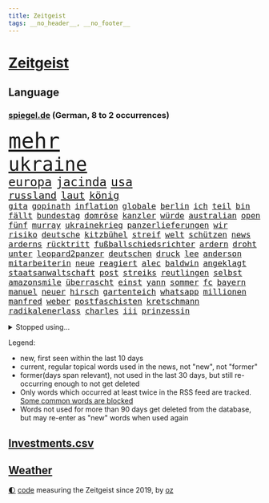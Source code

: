 ```yaml
---
title: Zeitgeist
tags: __no_header__, __no_footer__
---
```


# [Zeitgeist](https://oliz.io/zeitgeist/)

## Language

<h3><a href="https://www.spiegel.de" target="_blank">spiegel.de</a> (German, 8 to 2 occurrences)</h3>
<p style="font-family:monospace">
<span style="font-size:32pt"><a href="news_links.html#mehr" class="current">mehr</a></span>
<br>
<span style="font-size:28pt"><a href="news_links.html#ukraine" class="current">ukraine</a></span>
<br>
<span style="font-size:18pt"><a href="news_links.html#europa" class="current">europa</a></span>
<span style="font-size:18pt"><a href="news_links.html#jacinda" class="current">jacinda</a></span>
<span style="font-size:18pt"><a href="news_links.html#usa" class="current">usa</a></span>
<br>
<span style="font-size:15pt"><a href="news_links.html#russland" class="current">russland</a></span>
<span style="font-size:15pt"><a href="news_links.html#laut" class="current">laut</a></span>
<span style="font-size:15pt"><a href="news_links.html#könig" class="current">könig</a></span>
<br>
<span style="font-size:12pt"><a href="news_links.html#gita" class="new">gita</a></span>
<span style="font-size:12pt"><a href="news_links.html#gopinath" class="new">gopinath</a></span>
<span style="font-size:12pt"><a href="news_links.html#inflation" class="current">inflation</a></span>
<span style="font-size:12pt"><a href="news_links.html#globale" class="current">globale</a></span>
<span style="font-size:12pt"><a href="news_links.html#berlin" class="current">berlin</a></span>
<span style="font-size:12pt"><a href="news_links.html#ich" class="current">ich</a></span>
<span style="font-size:12pt"><a href="news_links.html#teil" class="current">teil</a></span>
<span style="font-size:12pt"><a href="news_links.html#bin" class="current">bin</a></span>
<span style="font-size:12pt"><a href="news_links.html#fällt" class="current">fällt</a></span>
<span style="font-size:12pt"><a href="news_links.html#bundestag" class="current">bundestag</a></span>
<span style="font-size:12pt"><a href="news_links.html#domröse" class="new">domröse</a></span>
<span style="font-size:12pt"><a href="news_links.html#kanzler" class="current">kanzler</a></span>
<span style="font-size:12pt"><a href="news_links.html#würde" class="current">würde</a></span>
<span style="font-size:12pt"><a href="news_links.html#australian" class="current">australian</a></span>
<span style="font-size:12pt"><a href="news_links.html#open" class="current">open</a></span>
<span style="font-size:12pt"><a href="news_links.html#fünf" class="current">fünf</a></span>
<span style="font-size:12pt"><a href="news_links.html#murray" class="new">murray</a></span>
<span style="font-size:12pt"><a href="news_links.html#ukrainekrieg" class="current">ukrainekrieg</a></span>
<span style="font-size:12pt"><a href="news_links.html#panzerlieferungen" class="current">panzerlieferungen</a></span>
<span style="font-size:12pt"><a href="news_links.html#wir" class="current">wir</a></span>
<span style="font-size:12pt"><a href="news_links.html#risiko" class="current">risiko</a></span>
<span style="font-size:12pt"><a href="news_links.html#deutsche" class="current">deutsche</a></span>
<span style="font-size:12pt"><a href="news_links.html#kitzbühel" class="current">kitzbühel</a></span>
<span style="font-size:12pt"><a href="news_links.html#streif" class="new">streif</a></span>
<span style="font-size:12pt"><a href="news_links.html#welt" class="current">welt</a></span>
<span style="font-size:12pt"><a href="news_links.html#schützen" class="current">schützen</a></span>
<span style="font-size:12pt"><a href="news_links.html#news" class="current">news</a></span>
<span style="font-size:12pt"><a href="news_links.html#arderns" class="new">arderns</a></span>
<span style="font-size:12pt"><a href="news_links.html#rücktritt" class="current">rücktritt</a></span>
<span style="font-size:12pt"><a href="news_links.html#fußballschiedsrichter" class="new">fußballschiedsrichter</a></span>
<span style="font-size:12pt"><a href="news_links.html#ardern" class="current">ardern</a></span>
<span style="font-size:12pt"><a href="news_links.html#droht" class="current">droht</a></span>
<span style="font-size:12pt"><a href="news_links.html#unter" class="current">unter</a></span>
<span style="font-size:12pt"><a href="news_links.html#leopard2panzer" class="current">leopard2panzer</a></span>
<span style="font-size:12pt"><a href="news_links.html#deutschen" class="current">deutschen</a></span>
<span style="font-size:12pt"><a href="news_links.html#druck" class="current">druck</a></span>
<span style="font-size:12pt"><a href="news_links.html#lee" class="current">lee</a></span>
<span style="font-size:12pt"><a href="news_links.html#anderson" class="new">anderson</a></span>
<span style="font-size:12pt"><a href="news_links.html#mitarbeiterin" class="current">mitarbeiterin</a></span>
<span style="font-size:12pt"><a href="news_links.html#neue" class="current">neue</a></span>
<span style="font-size:12pt"><a href="news_links.html#reagiert" class="current">reagiert</a></span>
<span style="font-size:12pt"><a href="news_links.html#alec" class="current">alec</a></span>
<span style="font-size:12pt"><a href="news_links.html#baldwin" class="current">baldwin</a></span>
<span style="font-size:12pt"><a href="news_links.html#angeklagt" class="current">angeklagt</a></span>
<span style="font-size:12pt"><a href="news_links.html#staatsanwaltschaft" class="current">staatsanwaltschaft</a></span>
<span style="font-size:12pt"><a href="news_links.html#post" class="current">post</a></span>
<span style="font-size:12pt"><a href="news_links.html#streiks" class="current">streiks</a></span>
<span style="font-size:12pt"><a href="news_links.html#reutlingen" class="new">reutlingen</a></span>
<span style="font-size:12pt"><a href="news_links.html#selbst" class="current">selbst</a></span>
<span style="font-size:12pt"><a href="news_links.html#amazonsmile" class="new">amazonsmile</a></span>
<span style="font-size:12pt"><a href="news_links.html#überrascht" class="current">überrascht</a></span>
<span style="font-size:12pt"><a href="news_links.html#einst" class="current">einst</a></span>
<span style="font-size:12pt"><a href="news_links.html#yann" class="current">yann</a></span>
<span style="font-size:12pt"><a href="news_links.html#sommer" class="current">sommer</a></span>
<span style="font-size:12pt"><a href="news_links.html#fc" class="current">fc</a></span>
<span style="font-size:12pt"><a href="news_links.html#bayern" class="current">bayern</a></span>
<span style="font-size:12pt"><a href="news_links.html#manuel" class="current">manuel</a></span>
<span style="font-size:12pt"><a href="news_links.html#neuer" class="current">neuer</a></span>
<span style="font-size:12pt"><a href="news_links.html#hirsch" class="new">hirsch</a></span>
<span style="font-size:12pt"><a href="news_links.html#gartenteich" class="new">gartenteich</a></span>
<span style="font-size:12pt"><a href="news_links.html#whatsapp" class="current">whatsapp</a></span>
<span style="font-size:12pt"><a href="news_links.html#millionen" class="current">millionen</a></span>
<span style="font-size:12pt"><a href="news_links.html#manfred" class="current">manfred</a></span>
<span style="font-size:12pt"><a href="news_links.html#weber" class="current">weber</a></span>
<span style="font-size:12pt"><a href="news_links.html#postfaschisten" class="new">postfaschisten</a></span>
<span style="font-size:12pt"><a href="news_links.html#kretschmann" class="current">kretschmann</a></span>
<span style="font-size:12pt"><a href="news_links.html#radikalenerlass" class="new">radikalenerlass</a></span>
<span style="font-size:12pt"><a href="news_links.html#charles" class="current">charles</a></span>
<span style="font-size:12pt"><a href="news_links.html#iii" class="current">iii</a></span>
<span style="font-size:12pt"><a href="news_links.html#prinzessin" class="current">prinzessin</a></span>
</p>
<details>
<summary>Stopped using...</summary>
<p class="former" style="font-size:12pt">
beobachtet(820) turnier(820) einwohner(819) historiker(819) asche(818) geeinigt(818) verstehen(818) willen(818) aktien(817) diktator(817) geholt(817) münchner(817) treffer(817) verweigert(817) endet(816) energien(816) hollywood(816) minderheit(816) spuren(816) st(816) zuerst(816) angebot(815) erzielt(815) flick(815) google(815) hansi(815) hinterlassen(815) hsv(815) landtag(815) nationalmannschaft(815) polizeieinsatz(815) stich(815) szenen(815) überlebte(815) bundesweite(814) digitalisierung(814) flammen(814) gestartet(814) herbert(814) partner(814) schwarze(814) wirkte(814) zahlung(814) atmosphäre(813) bundestags(813) doku(813) lager(813) lehnen(813) stunde(813) versteckt(813) äußern(813) behandlung(812) entlastet(812) hieß(812) kämpfer(812) mancherorts(812) moderne(812) schlug(812) unterricht(812) vergessen(812) wahlen(812) abends(811) angeklagter(811) denken(811) depressionen(811) interne(811) klimaneutral(811) krankenhäusern(811) witz(811) bitten(810) eingeschränkt(810) engagement(810) getrennt(810) wirken(810) drama(809) gelände(809) gesamte(809) netzwerk(809) recep(809) spekuliert(809) tayyip(809) versteigert(809) vorbereitet(809) bedenken(808) einstigen(808) ließen(808) reporter(808) anspruch(807) endspiel(807) niederlanden(807) schwangere(807) triumph(807) umwelt(807) veranstaltung(807) eintracht(806) halben(806) klimapolitik(806) märchen(806) nominiert(806) selben(806) aufnahme(805) fahrrad(805) kiel(805) kindesmissbrauch(805) anthony(804) abgebrochen(803) bestraft(803) ermittlern(803) möglichst(803) rat(803) schauen(803) schnellen(803) starker(803) verbindung(803) amerikanischen(802) durchsuchungen(802) lieferten(802) sinn(802) drastische(800) eigentümer(800) schottland(800) aktivistin(799) stärke(799) eklat(798) jemen(798) begründet(797) olympische(797) organisation(797) vw(797) beteiligung(796) gering(795) küstenwache(795) belegen(794) em(794) gesundheitsministerium(794) pflegekräfte(794) lücke(792) landesweit(789) nachbar(789) verwickelt(789) papier(788) bürgerinnen(787) teilnahme(787) apps(786) favorit(786) griechischen(786) s(783) folter(782) abhängig(781) bangt(781) schaut(780) aufgefunden(779) rang(778) kassieren(777) rutschte(774) schock(773) sarah(772) schmerz(770) sogenannten(769) erhebliche(762) nächstes(762) karlsruhe(761) härtere(755) tolle(755) heizen(754) marine(754) 85(749) maschinen(746) ausweg(745) ärmelkanal(745) brachten(739) auslieferung(735) kuba(728) polizeiruf(714) zusätzlichen(705) zusammenbruch(678) rückgang(671) medaille(668) hochschulen(660) verantwortliche(649) zusammengebrochen(647) bewirbt(641) westlichen(618) zwischenfall(617) forschende(607) trost(601) holz(596) regierungskoalition(596) gestanden(594) durchbruch(591) 800(589) lehren(576) flohen(574) fotografen(560) aussterben(556) lebensmitteln(556) arte(551) morgens(551) rereportage(551) brannte(548) irre(541) bundesrat(539) 9(537) chaotischen(532) polnischen(521) sichtbar(520) gremium(518) erfolglos(517) vertretung(515) fraktion(509) erkrankte(503) exil(501) gerissen(499) händen(489) überraschende(483) fifa(481) diebe(480) kalten(478) meldeten(468) draghi(466) arten(465) worum(464) einigt(463) militärmanöver(463) kursieren(456) abkommen(453) emotionen(449) zentralen(446) bahnen(441) eingefroren(440) zeitpunkt(436) bedrängt(435) volksverhetzung(435) einander(432) gasversorgung(431) inklusive(423) schlimme(422) härte(421) luftwaffe(420) schülerin(419) töchtern(419) stadtteil(414) generationen(413) 77(412) summen(411) rande(407) auge(405) geringer(405) gestiegene(404) regierungen(403) trip(403) beteiligte(402) guterres(400) verwüstung(398) historischer(397) begehen(395) wmteilnahme(395) auseinandersetzungen(394) außenministerium(393) piloten(392) brandbrief(389) dinosaurier(387) meteorologen(387) personalnot(383) swift(383) teuerung(378) zuständig(378) gedenkt(375) senden(374) beziehen(372) bronze(369) bundesinnenministerin(369) getreten(368) traurige(368) südosten(365) menschenrechtler(364) gefechte(360) meere(358) normalen(358) spektakel(358) geplatzt(357) wolf(357) vorm(356) kahn(354) verkaufte(353) verringern(351) geschenk(348) mitgliedstaaten(347) mutigen(346) 2002(343) brandanschlag(340) verzweifeln(339) justizministerium(337) teilten(336) 49(335) stuttgarter(334) einheit(332) fisch(332) gymnasium(331) berlusconi(330) fremd(330) silvio(330) erstem(329) hut(329) solo(329) reichweite(327) runter(323) schätzt(323) bejubelt(321) kylian(321) mbappé(321) rekonstruktion(320) klug(319) schülern(313) leuten(311) gitter(309) sklaverei(309) problems(308) dubiosen(307) straßburg(306) krause(304) terror(303) lücken(301) lebe(300) arbeitszeit(299) bomben(298) taktik(298) inakzeptable(295) maskendeals(294) odessa(294) spiegelbildungsnewsletter(294) statistisches(294) stoff(294) fußballspiel(293) linkspartei(293) beschuldigten(290) evakuierung(290) rekordtief(289) töchter(288) 34(284) dylan(284) melanie(284) links(282) zugriff(281) energiesparen(280) breiten(279) wiederaufbau(279) austricksen(278) lohn(277) messerattacke(277) hochrangige(275) günstige(274) zuflucht(271) nationalelf(270) g20(269) crew(268) kriegsführung(268) fußballweltmeisterschaft(267) registrierte(267) my(266) notfall(266) 48(265) abgrund(264) g7(263) jamal(263) hängengeblieben(261) ernste(257) spannung(257) belegschaft(256) täters(256) 24jährige(254) einsetzt(251) würdigung(251) gewalttaten(250) eingeschläfert(249) schwedens(249) hammer(248) indische(246) taugt(246) aufeinander(244) bayreuth(244) generalstaatsanwaltschaft(244) stichwahl(244) export(243) 84(241) übergriffen(241) verdrängen(240) ankara(239) jubel(239) ifoinstituts(237) lokführer(236) befugnisse(235) verlaufen(231) hoeneß(229) uli(229) netzagenturchef(227) love(226) schutzmasken(223) gestürmt(222) längerer(220) angeschlagenen(218) ausgezahlt(218) waggons(218) dauerhaften(217) budget(214) elfmeterschießen(214) libanon(214) brittney(213) griner(213) ryanair(213) sanktionieren(213) 21jähriger(211) einzudämmen(211) erdoğans(211) besseren(210) nachbesserungen(210) kaffee(209) henry(203) ruben(203) provozieren(201) turbulenzen(201) manch(200) tempel(200) zunehmender(200) chaotisch(199) bahnsteig(198) weltrekord(197) jimmy(196) stilhighlights(196) 9eurotickets(195) defekt(195) fotografinnen(195) terrororganisation(195) medikament(194) brad(193) mitgenommen(193) pitt(193) sicheren(192) tanz(192) erobern(190) intervention(190) neustart(190) wmhalbfinale(189) arbeiteten(188) braun(186) erfinder(186) jubelte(186) helmut(185) bruttoinlandsprodukt(184) angelegte(183) genauer(181) stützen(181) geeigneten(179) rettungsaktion(178) fläche(177) detonationen(176) gestrandete(176) hessische(176) portugals(176) reservisten(176) cumexaffäre(175) freizeit(175) misere(175) vorschreiben(175) abgebrannt(174) abschlusserklärung(174) urlauber(174) demonstrant(173) horrenden(172) verletzen(172) überlegt(172) brandstifter(171) frauenrechte(171) legal(171) geflüchteter(170) koffer(169) lucas(169) oslo(169) gartenkolumne(168) grundstück(168) prostituierte(168) streicheln(168) bestechung(167) usraumfahrtbehörde(167) vergleicht(165) zugezogen(165) mangellage(164) niedrigeren(164) schwede(163) vorlage(163) gefängnissen(162) gewährleisten(162) hollywoods(162) angehoben(161) historikerin(160) klausmichael(160) zurückhaltung(160) privater(159) erzählung(158) gruppenphase(158) besprüht(157) klimafreundlich(157) tribut(157) spiegelreporterin(156) beistand(155) offenlegen(155) hagen(154) mateusz(153) fahrerin(152) ellen(151) unterkunft(151) 40jährige(148) kulturpolitik(148) manipulation(148) schmelzen(148) giorgia(147) krankenhausgesellschaft(147) meloni(147) aufatmen(146) gründet(146) kanalinsel(146) komplikationen(145) beseitigt(144) nation(144) üblich(144) krisenzeiten(143) raketenangriffen(143) ron(143) schreitet(143) durchs(142) jährliches(142) postfaschistische(142) dopingprobe(141) dopings(141) flüssen(141) musiala(141) programmiert(141) verabschiedete(140) berechnungen(139) einladung(139) hoffnungsträger(138) bestes(137) desantis(136) leistet(136) herunter(135) zugrunde(135) späte(134) überraschen(134) bedauert(133) haken(133) harmlos(133) home(133) tv+(132) wunderbar(132) angezeigt(130) fische(130) rot(130) toronto(130) energiequelle(128) falten(128) gehörten(128) klappen(128) anhaltender(127) aufbegehren(127) hilfspaket(126) regenfällen(126) 00(125) ermordete(125) goldener(125) verstöße(125) eismassen(124) lebensgefährliche(124) rihanna(124) rutschen(124) tagesordnung(124) extremismus(123) seitenlinie(123) deutlicher(122) geldwäsche(121) rowling(121) gaspreisdeckel(120) oppositionschef(120) beschaffen(119) cumex(119) gänzlich(119) schiefgehen(119) skizziert(119) staatsstreich(119) befürworten(118) skigebiete(118) angeblicher(117) atlantik(117) berechnet(117) bombenanschlag(117) drehbuchautor(117) erforderlich(117) gegenmaßnahme(117) glaubte(117) behindert(115) fdpvize(115) kontroverse(115) pubs(115) toren(114) bangkok(113) indianapolis(113) regisseurin(113) überfischung(113) fauci(112) kanadischen(112) kurznachrichtendienst(112) usbörsenaufsicht(112) videotest(112) wahnvorstellungen(112) aufholjagd(111) bösewicht(111) reparatur(111) verprügelt(111) bauart(110) frühes(110) igor(110) remo(110) nutzern(109) elektroschrott(107) listen(107) abpfiff(106) argentiniens(106) nationalsozialismus(106) unabhängigen(106) vegane(106) vorurteile(106) entzieht(105) parteiübergreifend(105) fußballnationalspieler(104) iranerinnen(104) jk(104) wasserversorgung(104) nationaltrainer(103) stromkosten(103) branchen(102) rose(102) sadness(102) triangle(102) abgelöst(101) bundesnetzagenturchef(101) leyens(101) strompreisbremse(101) einverstanden(100) fußballfans(100) angelina(99) befreiten(99) betrag(99) blond(99) geschlecht(99) jolie(99) mondmission(99) verkneifen(99) krone(98) rausgeworfen(98) rekordhalter(98) masterplan(97) modewelt(97) staatsmedien(97) winkel(97) wohnraum(97) fachmesse(96) stromausfällen(96) bootsunglück(95) erschöpft(95) praktiken(95) spiels(95) sprangen(95) forscherin(94) pflichten(94) bestrafung(93) ios(93) fortschritte(92) initiiert(92) reynolds(92) antrieb(91) denke(91) it's(91) mitteilte(91) stärkere(91) wirtschaftsinteressen(91) allgegenwärtig(90) arbeitgeberpräsident(90) arbeitszeiterfassung(90) brennholz(90) charakter(90) dauerkrise(90) dulger(90) floridas(90) nahbar(90) penibel(90) verschenkt(90) wlan(90) 60jähriger(89) balkanroute(89) brutalität(89) degeneres(89) geschenke(89) grenzgebiet(89) kassierer(89) opel(89) smartwatch(89) unsozialen(89) versorgungssicherheit(89) bedeutende(88) matthäus(88) neymar(88) sofortiger(88) straucheln(88) östlund(88) 1959(87) ausrichter(87) lobte(87) nacken(87) routine(87) schenken(87) watch(87) álvarez(87) anwohnerparken(86) aquarium(86) arbeitsagentur(86) aufgenommenen(86) faktisch(86) heiko(86) innere(86) kündigungen(86) sauber(86) schmuckstücke(86) coronamaskenaffäre(85) dreieinhalb(85) düpierte(85) eingriffe(85) gasmarkt(85) harmlosen(85) juliane(85) kubaner(85) store(85) superspreaderevent(85) belastungsgrenze(84) daniela(84) imperialismus(84) mobilen(84) nominierungen(84) ode(84) schusswaffenangriff(84) verhältnissen(84) haushaltsausschuss(83) härtesten(83) kern(83) strategischen(83) teamkollegen(83) zitiert(83) englischer(82) gehüllt(82) gruppenspiel(82) hungersnot(82) martínez(82) regimes(82) regionalbahn(82) unstimmigkeiten(82) wiktor(82) wohlbefinden(82) abfahrt(81) besiegen(81) datenanalyse(81) ecken(81) katze(81) menschenrechtsaktivisten(81) mögen(81) verschwörungsideologien(81) überbringen(81) 53jährige(80) dahintersteckt(80) guttenberg(80) karltheodor(80) belgiens(79) giroud(79) isolierung(79) olivier(79) verbandes(79) wahlsieg(79) 1813(78) alleingelassen(78) dahmer(78) deckel(78) erzielen(78) exemplar(78) faschistischen(78) judith(78) leinwand(78) mats(78) polare(78) razzien(78) verrückten(78) wmgastgeber(78) wärmen(78) alleiniger(77) finanzausschuss(77) rechtsnationalen(77) uniprofessor(77) wartezeit(77) benachteiligten(76) großrazzia(76) stadtderby(76) warburg(76) beschweren(75) fatal(75) massenweise(75) schwedisches(75) zentrales(75) applenutzer(74) dominik(74) festnehmen(74) intensiv(74) morawiecki(74) passagieren(74) sozialdemokrat(74) 7500(73) bosnienherzegowina(73) kämpferin(73) mullahregime(73) neunziger(73) schräge(73) unglücksursache(73) veganen(73) verharmlost(73) angekündigter(72) besitz(72) buchung(72) clans(72) gekehrt(72) geliebten(72) morten(72) raketenstarts(72) revolutionsgarden(72) titanic(72) blank(71) fahrplan(71) forscht(71) indonesien(71) klimaminister(71) medienschaffende(71) sec(71) spitznamen(71) ausgesperrt(70) carter(70) diktatoren(70) intensivmediziner(70) liest(70) polarisiert(70) 02rückstand(69) altem(69) ausmachen(69) desaströsen(69) dwd(69) eugipfel(69) feindselige(69) streits(69) vorziehen(69) angelegt(68) erinnerte(68) karlheinz(68) krönung(68) leukämie(68) nachtzug(68) rummenigge(68) synagoge(68) teenagerin(68) dave(67) entzug(67) finalen(67) höchststrafe(67) abbruch(66) euaußengrenzen(66) gaseinkauf(66) mittlerer(66) rentenalter(66) solidarisieren(66) unmittelbarer(66) weint(66) wertvolle(66) 124(65) berufsgruppen(65) energiepreisbremse(65) friedensnobelpreis(65) iskämpfer(65) usfußball(65) baumaterialien(64) hab(64) haftbefehle(64) horten(64) packendsten(64) schuldspruch(64) versichert(64) wwf(64) aneinander(63) auktion(63) detonation(63) sonniger(63) todesstrafe(63) egoismus(62) expolizisten(62) freigekommen(62) fußballderby(62) kriminalfall(62) spinat(62) terrorgruppe(62) achtmal(61) aufschlag(61) aufsichtsrat(61) entzogen(61) exiliranerin(61) verurteilungen(61) augenzeugen(60) ceo(60) designierte(60) inkompetenz(60) unterdrücken(60) wahlkampfauftritt(60) zentralafrikanischen(60) chipkonzerns(59) energieinfrastruktur(59) energieministerin(59) infineon(59) nachlässigkeit(59) tafeln(59) unerbittlich(59) chili(58) dita(58) erkältungswelle(58) euparlamentarier(58) klebte(58) konsulats(58) lebzeiten(58) neuerliche(58) verteidigungslinie(58) vervielfacht(58) ausbrüchen(57) chronisch(57) eingelegt(57) einheimische(57) gefälscht(57) ioc(57) marginal(57) millionenwert(57) unberechenbar(57) argentinische(56) derben(56) grant(56) leidenschaft(56) spacex(56) versicherte(56) luftabwehrsysteme(55) susan(55) ausverkauft(54) europaparlaments(54) journalistenverband(54) allermeisten(53) ausgesagt(53) ausschalten(53) flüchtlingsheim(53) gezerrt(53) grüße(53) hang(53) krishnan(53) überweisen(53) anschlagsserie(52) blattgemüse(52) filmpreis(52) human(52) kinderkliniken(52) kinderstationen(52) nonnen(52) pfleger(52) queere(52) regierungsoberhaupt(52) rights(52) unbearbeitete(52) zuständigen(52) ausgebuht(51) prozesstag(51) raue(51) rundumschlag(51) sympathie(51) tübinger(51) vorsieht(51) warmfront(51) digitaler(50) geendet(50) kinderbücher(50) behinderung(49) jets(49) mastodon(49) talentierten(49) uscharts(49) 56jährigen(48) reading(48) unerlaubt(48) 21jährige(47) beeindrucken(47) besserer(47) gewalttätiger(47) noten(47) schauten(47) unangekündigt(47) zigaretten(47) zutage(47) anschauen(46) erdrutschen(46) gegenzusteuern(46) großmeister(46) singt(46) virtuelle(46) aufwendigen(45) mariana(45) militärflugzeuge(45) warfen(45) wissenschaftlichen(45) wunderbares(45) ausharren(44) klebt(44) modelt(44) sozialamt(44) zustellung(44) 4(43) amir(43) autoreifen(43) chinareise(43) herauskommt(43) häufigsten(43) zerschlagen(43) bildungschancen(42) linkedin(42) lockdowns(42) meiden(42) energiehilfen(41) potenziell(41) ramaphosa(41) reichlich(41) rheingold(41) verheizt(41) überreicht(41) brantner(40) charme(40) drogensucht(40) grenzregion(40) winterhilfe(40) wurm(40) dan(39) euregeln(39) niemandem(39) autokennzeichen(38) blauen(38) capitals(38) coronainfizierte(38) gentleman(38) industriestaaten(38) owetschkin(38) psychiatrischen(38) twitters(38) verhafteten(38) renaissance(37) unbemannte(37) verzögerte(37) vorfreude(37) glatt(36) präsidentschaftskandidatur(36) skepsis(36) klimaklub(35) ausgabe(34) bezüglich(34) co₂abgabe(34) feind(34) i̇mamoğlu(34) podestplatz(34) argentinier(33) backstreet(33) diego(33) eintrittsalter(33) istanbuls(33) jahrhunderte(33) langfristige(33) wiederholen(33) bali(32) ungehorsam(32) brilliert(31) böden(31) innensenatorin(31) männlich(31) nutzerinnen(31) realistisch(31) rex(31) schädel(31) siesta(31) sparsamkeit(31) tyrannosaurus(31) babyboomer(30) buenos(30) coronazeit(30) heizöl(30) skandalwm(30) wmnews(30) wmspiel(30) ärgerlich(30) übersteht(30) 2004(29) dauerhaftes(29) demokratien(29) deutschlandfunk(29) lauter(29) wutausbruch(29) 1978(28) a9(28) altnazi(28) interessenvertretung(28) leeren(28) magenta(28) marineschiff(28) nannten(28) nordeuropa(28) reinhardt(28) todesfolge(28) ukrainerinnen(28) wärmepumpe(28) ecuador(27) exekutiert(27) fifachef(27) gegensatz(27) meilenstein(27) tarifbeschäftigten(27) 1991(26) abschiebungen(26) arztpraxen(26) fiebersäfte(26) körperlicher(26) mobilfunknetz(26) rheinland(26) siegfried(26) walisische(26) wunderschöne(26) chips(25) deschamps(25) eugaspreisdeckel(25) flogen(25) fröhlich(25) vollen(25) weltfußball(25) afdbundestagsabgeordnete(24) basteln(24) bildungsminister(24) microsofts(24) erliegt(23) habhaft(23) innenleben(23) klügsten(23) schmerzt(23) usjournalist(23) vorrundenaus(23) wiederhergestellt(23) emails(22) exmitarbeiter(22) führungsebene(22) getränke(22) goldenen(22) jay(22) kontrollgremium(22) laptop(22) leno(22) natopartner(22) redaktionsräume(22) surface(22) territoriums(22) usmoderator(22) verlorene(22) klinsmann(21) munter(21) orionkapsel(21) scheidende(21) verbannt(21) aufgibt(20) diwchef(20) erstmal(20) fratzscher(20) genozid(20) krankenschwestern(20) orion(20) rsvirus(20) selfies(20) workation(20) 265(19) anspannung(19) bedient(19) beraterfirmen(19) unterzogen(19) elternzeit(18) genitalien(18) handelsabkommen(18) schneefällen(18) support(18) weltmeisterschaften(18) zerbrochen(18) boykottieren(17) einwanderungsland(17) eisige(17) fitness(17) ronaldos(17) rsviren(17) räumten(17) traut(17) wunderbare(17) digitales(16) hofdame(16) preisobergrenze(16) rächt(16) warnstreik(16) entrüstung(15) löffel(15) nina(15) ordnen(15) protestler(15) u9(15) ursachensuche(15) vorrunde(15) 33jährigen(14) dortigen(14) durchgreifen(14) gaal(14) grauen(14) infektionswelle(14) irische(14) kitamisere(14) koordinieren(14) advent(13) derartige(13) esperanza(13) f35kampfjets(13) festliche(13) höegh(13) passagierflugzeugs(13) satellit(13) schneit(13) eubeitritt(12) fragwürdiger(12) maier(12) militärhilfe(12) minustemperaturen(12) missbrauchte(12) reichsbürgerszene(12) schulsystem(12) twitterte(12) verabredet(12) vergleichbar(12) übergossen(12) auszuscheiden(11) eröffnen(11) itexperten(11) maskengeschäfte(11) medizinischer(11) messis(11) podcastfolge(11) vergrößern(11) weltstars(11)
</p>
</details>
<p>Legend:
<ul>
<li><span class="new">new</span>, first seen within the last 10 days</li>
<li><span class="current">current</span>, regular topical words used in the news, not "new", not "former"</li>
<li><span class="former">former(days span relevant)</span>, not used in the last 30 days, but still re-occurring enough to not get deleted</li>
<li>Only words which occurred at least twice in the RSS feed are tracked. <a href="language/filters.py">Some common words are blocked</a></li>
<li>Words not used for more than 90 days get deleted from the database, but may re-enter as "new" words when used again</li>
</ul>
</p>

## [Investments](investments.html)[.csv](investments.csv)

## [Weather](weather.html)

<footer>
<a href="javascript:toggleTheme()" class="nav">🌓</a>
<a href="https://github.com/ooz/zeitgeist">code</a> measuring the Zeitgeist since 2019, by <a href="https://oliz.io">oz</a>
</footer>
